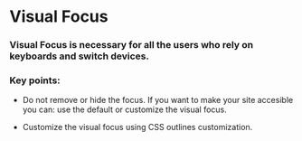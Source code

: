# Visual Focus

### Visual Focus is necessary for all the users who rely on keyboards and switch devices.

### Key points:
- Do not remove or hide the focus. If you want to make your site accesible you can: use the default or customize the visual focus.

- Customize the visual focus using CSS outlines customization.
